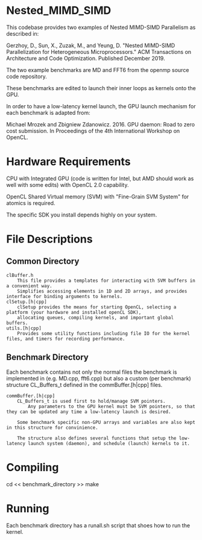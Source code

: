 # Nested_MIMD_SIMD

This codebase provides two examples of Nested MIMD-SIMD Parallelism as described in:

Gerzhoy, D., Sun, X., Zuzak, M., and Yeung, D. "Nested MIMD-SIMD Parallelization for Heterogeneous Microprocessors." ACM Transactions on Architecture and Code Optimization. Published December 2019.

The two example benchmarks are MD and FFT6 from the openmp source code repository.

These benchmarks are edited to launch their inner loops as kernels onto the GPU.

In order to have a low-latency kernel launch, the GPU launch mechanism for each benchmark is adapted from:

Michael Mrozek and Zbigniew Zdanowicz. 2016. GPU daemon: Road to zero cost submission. In Proceedings of the
4th International Workshop on OpenCL.

# Hardware Requirements

CPU with Integrated GPU (code is written for Intel, but AMD should work as well with some edits) with OpenCL 2.0 capability.

OpenCL Shared Virtual memory (SVM) with "Fine-Grain SVM System" for atomics is required.

The specific SDK you install depends highly on your system.

# File Descriptions

## Common Directory
    clBuffer.h
        This file provides a templates for interacting with SVM buffers in a convenient way.
        Simplifies accessing elements in 1D and 2D arrays, and provides interface for binding arguments to kernels.
    clSetup.[h|cpp]
        clSetup provides the means for starting OpenCL, selecting a platform (your hardware and installed openCL SDK), 
        allocating queues, compiling kernels, and important global buffers.
    utils.[h|cpp]
        Provides some utility functions including file IO for the kernel files, and timers for recording performance.

## Benchmark Directory

Each benchmark contains not only the normal files the benchmark is implemented in (e.g. MD.cpp, fft6.cpp) but also a
custom (per benchmark) structure CL_Buffers_t defined in the commBuffer.[h|cpp] files.

    commBuffer.[h|cpp] 
        CL_Buffers_t is used first to hold/manage SVM pointers.
            Any parameters to the GPU kernel must be SVM pointers, so that they can be updated any time a low-latency launch is desired.

        Some benchmark specific non-GPU arrays and variables are also kept in this structure for convinience.

        The structure also defines several functions that setup the low-latency launch system (daemon), and schedule (launch) kernels to it.

# Compiling

cd << benchmark_directory >>
make

# Running

Each benchmark directory has a runall.sh script that shoes how to run the kernel.